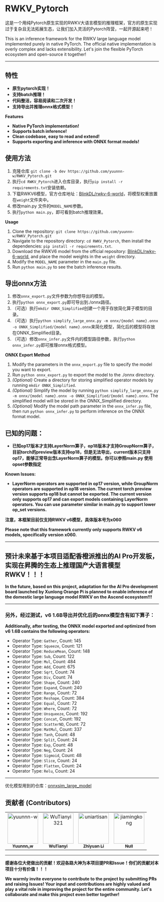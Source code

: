 # RWKV_Pytorch

这是一个用纯Pytorch原生实现的RWKV大语言模型的推理框架，官方的原生实现过于复杂且无法拓展生态，让我们加入灵活的Pytorch阵营，一起开源起来吧！

This is an inference framework for the RWKV large language model implemented purely in native PyTorch. The official native implementation is overly complex and lacks extensibility. Let's join the flexible PyTorch ecosystem and open-source it together!

****

## 特性
- **原生pytorch实现！**
- **支持batch推理！**
- **代码整洁，容易阅读和二次开发！**
- **支持导出并推理onnx格式模型！**

**Features**
- **Native PyTorch implementation!**
- **Supports batch inference!**
- **Clean codebase, easy to read and extend!**
- **Supports exporting and inference with ONNX format models!**


## 使用方法
1. 克隆仓库 `git clone -b dev https://github.com/yuunnn-w/RWKV_Pytorch.git`
2. 执行`cd RWKV_Pytorch`进入仓库目录，执行`pip install -r requirements.txt`安装依赖。
3. 下载RWKV6模型，官方仓库地址：[BlinkDL/rwkv-6-world](https://huggingface.co/BlinkDL/rwkv-6-world/tree/main)，将模型权重放置在`weight`文件夹中。
4. 修改main.py 文件的`MODEL_NAME`参数。
5. 执行`python main.py`，即可看到batch推理效果。

**Usage**
1. Clone the repository: `git clone https://github.com/yuunnn-w/RWKV_Pytorch.git`
2. Navigate to the repository directory: `cd RWKV_Pytorch`, then install the dependencies: `pip install -r requirements.txt`.
3. Download the RWKV6 model from the official repository: [BlinkDL/rwkv-6-world](https://huggingface.co/BlinkDL/rwkv-6-world/tree/main), and place the model weights in the `weight` directory.
4. Modify the `MODEL_NAME` parameter in the `main.py` file.
5. Run `python main.py` to see the batch inference results.


## 导出onnx方法
1. 修改`onnx_export.py`文件参数为你想导出的模型。
2. 执行`python onnx_export.py`即可导出到./onnx路径。
3. （可选）执行`mkdir ONNX_Simplified`创建一个用于存放简化算子模型的目录。
4. （可选）执行`python simplify_large_onnx.py -m onnx/{model name}.onnx -o ONNX_Simplified/{model name}.onnx`来简化模型，简化后的模型将存放在ONNX_Simplified目录。
5. （可选）修改`onnx_infer.py`文件内的模型路径参数，执行`python onnx_infer.py`即可推理onnx格式模型。

**ONNX Export Method**
1. Modify the parameters in the `onnx_export.py` file to specify the model you want to export.
2. Run `python onnx_export.py` to export the model to the ./onnx directory.
3. *(Optional)* Create a directory for storing simplified operator models by running `mkdir ONNX_Simplified`.
4. *(Optional)* Simplify the model by running `python simplify_large_onnx.py -m onnx/{model name}.onnx -o ONNX_Simplified/{model name}.onnx`. The simplified model will be stored in the ONNX_Simplified directory.
5. *(Optional)* Modify the model path parameter in the `onnx_infer.py` file, then run `python onnx_infer.py` to perform inference on the ONNX format model.


## 已知的问题：
- **已知op17版本才支持LayerNorm算子，op18版本才支持GroupNorm算子，目前torch的preview版本支持op18，但是无法导出，current版本只支持op17，能够正常导出含LayerNorm算子的模型。你可以参照main.py 使用opset参数指定**

**Known Issues:** 
- **LayerNorm operators are supported in op17 version, while GroupNorm operators are supported in op18 version. The current torch preview version supports op18 but cannot be exported. The current version only supports op17 and can export models containing LayerNorm operators. You can use parameter similar in main.py to support lower op_set versions.**


**注意，本框架目前仅支持RWKV v6模型，具体版本号为x060**

**Please note that this framework currently only supports RWKV v6 models, specifically version x060.**

****
## 预计未来基于本项目适配香橙派推出的AI Pro开发板，实现在昇腾的生态上推理国产大语言模型RWKV！！！

**In the future, based on this project, adaptation for the AI Pro development board launched by Xunlong Orange Pi is planned to enable inference of the domestic large language model RWKV on the Ascend ecosystem!!!**
****

### 另外，经过测试，v6 1.6B导出并优化后的onnx模型含有如下算子：

**Additionally, after testing, the ONNX model exported and optimized from v6 1.6B contains the following operators:**

- Operator Type: `Gather`, Count: 145
- Operator Type: `Squeeze`, Count: 121
- Operator Type: `ReduceMean`, Count: 148
- Operator Type: `Sub`, Count: 122
- Operator Type: `Mul`, Count: 484
- Operator Type: `Add`, Count: 675
- Operator Type: `Sqrt`, Count: 74
- Operator Type: `Div`, Count: 74
- Operator Type: `Shape`, Count: 240
- Operator Type: `Expand`, Count: 240
- Operator Type: `Range`, Count: 72
- Operator Type: `Reshape`, Count: 384
- Operator Type: `Equal`, Count: 72
- Operator Type: `Where`, Count: 72
- Operator Type: `Unsqueeze`, Count: 192
- Operator Type: `Concat`, Count: 192
- Operator Type: `ScatterND`, Count: 72
- Operator Type: `MatMul`, Count: 337
- Operator Type: `Tanh`, Count: 48
- Operator Type: `Split`, Count: 24
- Operator Type: `Exp`, Count: 48
- Operator Type: `Neg`, Count: 24
- Operator Type: `Sigmoid`, Count: 48
- Operator Type: `Slice`, Count: 24
- Operator Type: `Flatten`, Count: 24
- Operator Type: `Relu`, Count: 24

****

优化模型用到的仓库：[onnxsim_large_model](https://github.com/luchangli03/onnxsim_large_model.git)

## 贡献者 (Contributors)

<!-- readme: collaborators,contributors -start -->
<table>
<tr>
    <td align="center">
        <a href="https://github.com/yuunnn-w">
            <img src="https://avatars.githubusercontent.com/u/91336323?v=4" width="100;" alt="yuunnn-w"/>
            <br />
            <sub><b>Yuunnn_w</b></sub>
        </a>
    </td>
    <td align="center">
        <a href="https://github.com/WuTianyi321">
            <img src="https://avatars.githubusercontent.com/u/48122470?v=4" width="100;" alt="WuTianyi321"/>
            <br />
            <sub><b>WuTianyi</b></sub>
        </a>
    </td>
    <td align="center">
        <a href="https://github.com/uniartisan">
            <img src="https://avatars.githubusercontent.com/u/31544054?v=4" width="100;" alt="uniartisan"/>
            <br />
            <sub><b>Zhiyuan Li</b></sub>
        </a>
    </td>
    <td align="center">
        <a href="https://github.com/jiamingkong">
            <img src="https://avatars.githubusercontent.com/u/2761215?v=4" width="100;" alt="jiamingkong"/>
            <br />
            <sub><b>Null</b></sub>
        </a>
    </td></tr>
</table>
<!-- readme: collaborators,contributors -end -->

****

**感谢各位大佬做出的贡献！欢迎各路大神为本项目提PR和Issue！你们的贡献对本项目十分有价值！！！**

**We warmly invite everyone to contribute to the project by submitting PRs and raising Issues! Your input and contributions are highly valued and play a vital role in improving the project for the entire community. Let's collaborate and make this project even better together!**



